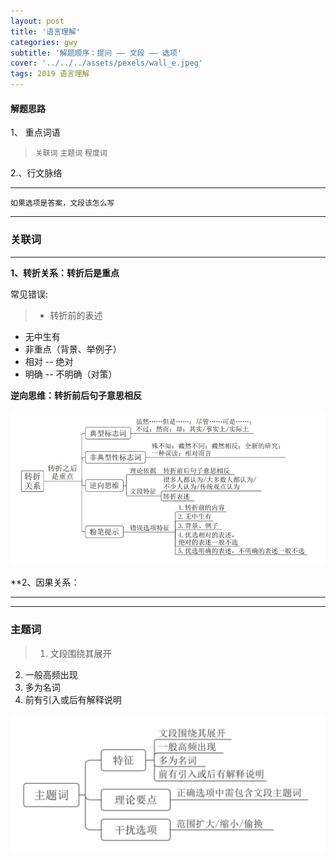 ```yaml
---
layout: post
title: '语言理解'
categories: gwy
subtitle: '解题顺序：提问 —— 文段 —— 选项'
cover: '../../../assets/pexels/wall_e.jpeg'
tags: 2019 语言理解
---
```


#### 解题思路
1、 重点词语

> `关联词`
> `主题词`
> `程度词`

2.、行文脉络

---
	
	如果选项是答案，文段该怎么写
	
---

### 关联词
---
**1、转折关系：转折后是重点**

常见错误:

> * 转折前的表述
* 无中生有
* 非重点（背景、举例子）
* 相对 -- 绝对
* 明确 -- 不明确（对策）

**逆向思维：转折前后句子意思相反**

![](../../../assets/gwy/语言理解1.jpg)

**2、因果关系：

---
---
### 主题词
>1. 文段围绕其展开
2. 一般高频出现
3. 多为名词
4. 前有引入或后有解释说明

![](../../../assets/gwy/语言理解2.jpg)